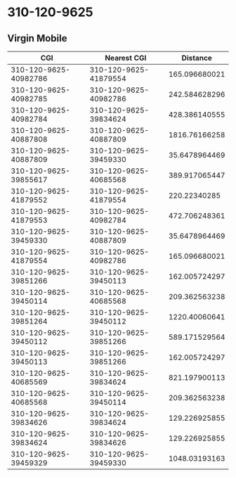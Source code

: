 # 310-120-9625
## Virgin Mobile


| CGI | Nearest CGI | Distance |
|-----|-------------|----------|
| 310-120-9625-40982786 | 310-120-9625-41879554 | 165.096680021 |
| 310-120-9625-40982785 | 310-120-9625-40982786 | 242.584628296 |
| 310-120-9625-40982784 | 310-120-9625-39834624 | 428.386140555 |
| 310-120-9625-40887808 | 310-120-9625-40887809 | 1816.76166258 |
| 310-120-9625-40887809 | 310-120-9625-39459330 | 35.6478964469 |
| 310-120-9625-39855617 | 310-120-9625-40685568 | 389.917065447 |
| 310-120-9625-41879552 | 310-120-9625-41879554 | 220.22340285 |
| 310-120-9625-41879553 | 310-120-9625-40982784 | 472.706248361 |
| 310-120-9625-39459330 | 310-120-9625-40887809 | 35.6478964469 |
| 310-120-9625-41879554 | 310-120-9625-40982786 | 165.096680021 |
| 310-120-9625-39851266 | 310-120-9625-39450113 | 162.005724297 |
| 310-120-9625-39450114 | 310-120-9625-40685568 | 209.362563238 |
| 310-120-9625-39851264 | 310-120-9625-39450112 | 1220.40060641 |
| 310-120-9625-39450112 | 310-120-9625-39851266 | 589.171529564 |
| 310-120-9625-39450113 | 310-120-9625-39851266 | 162.005724297 |
| 310-120-9625-40685569 | 310-120-9625-39834624 | 821.197900113 |
| 310-120-9625-40685568 | 310-120-9625-39450114 | 209.362563238 |
| 310-120-9625-39834626 | 310-120-9625-39834624 | 129.226925855 |
| 310-120-9625-39834624 | 310-120-9625-39834626 | 129.226925855 |
| 310-120-9625-39459329 | 310-120-9625-39459330 | 1048.03193163 |
